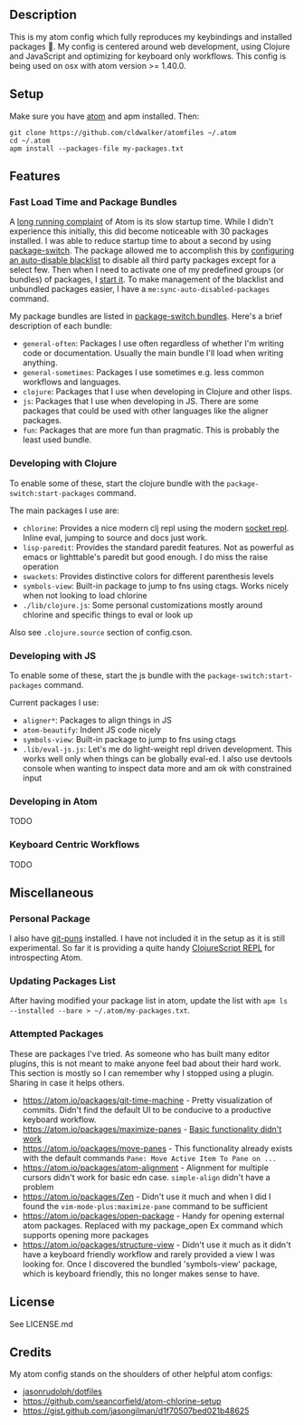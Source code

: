 ## Description
This is my atom config which fully reproduces my keybindings and installed
packages 🎉. My config is centered around web development, using Clojure and
JavaScript and optimizing for keyboard only workflows. This
config is being used on osx with atom version >= 1.40.0.

## Setup

Make sure you have [atom](https://atom.io/) and apm installed. Then:

```
git clone https://github.com/cldwalker/atomfiles ~/.atom
cd ~/.atom
apm install --packages-file my-packages.txt
```

## Features

### Fast Load Time and Package Bundles

A [long running complaint](https://github.com/atom/atom/issues/2654) of Atom is
its slow startup time. While I didn't experience this initially, this did become
noticeable with 30 packages installed. I was able to reduce startup time to
about a second by using
[package-switch](https://github.com/fstiewitz/package-switch). The package
allowed me to accomplish this by [configuring an auto-disable
blacklist](https://github.com/fstiewitz/package-switch#auto-disable-packages) to
disable all third party packages except for a select few. Then when I need to
activate one of my predefined groups (or bundles) of packages, I [start
it](https://github.com/fstiewitz/package-switch#execute-a-bundlepackage). To
make management of the blacklist and unbundled packages easier, I have a
`me:sync-auto-disabled-packages` command.

My package bundles are listed in [package-switch.bundles](./package-switch.bundles).
Here's a brief description of each bundle:
* `general-often`: Packages I use often regardless of whether I'm writing code or documentation.
  Usually the main bundle I'll load when writing anything.
* `general-sometimes`: Packages I use sometimes e.g. less common workflows and languages.
* `clojure`: Packages that I use when developing in Clojure and other lisps.
* `js`: Packages that I use when developing in JS. There are some packages that
  could be used with other languages like the aligner packages.
* `fun`: Packages that are more fun than pragmatic. This is probably the least used bundle.

### Developing with Clojure

To enable some of these, start the clojure bundle with the `package-switch:start-packages` command.

The main packages I use are:
* `chlorine`: Provides a nice modern clj repl using the modern [socket
  repl](https://clojure.org/reference/repl_and_main#_launching_a_socket_server).
  Inline eval, jumping to source and docs just work.
* `lisp-paredit`: Provides the standard paredit features. Not as powerful as emacs or lighttable's paredit but good enough. I do miss the raise operation
* `swackets`: Provides distinctive colors for different parenthesis levels
* `symbols-view`: Built-in package to jump to fns using ctags. Works nicely when not looking to load chlorine
* `./lib/clojure.js`: Some personal customizations mostly around chlorine and specific things to eval or look up

Also see `.clojure.source` section of config.cson.

### Developing with JS

To enable some of these, start the js bundle with the `package-switch:start-packages` command.

Current packages I use:

* `aligner*`: Packages to align things in JS
* `atom-beautify`: Indent JS code nicely
* `symbols-view`: Built-in package to jump to fns using ctags
* `.lib/eval-js.js`: Let's me do light-weight repl driven development. This works
  well only when things can be globally eval-ed. I also use devtools console when
  wanting to inspect data more and am ok with constrained input

### Developing in Atom
TODO

### Keyboard Centric Workflows
TODO

## Miscellaneous

### Personal Package
I also have [git-puns](https://github.com/cldwalker/git-puns) installed. I have not included it in the setup as it is still experimental. So far it is providing a quite handy [ClojureScript REPL](https://github.com/cldwalker/git-puns#repl-features) for introspecting Atom.

### Updating Packages List
After having modified your package list in atom, update the list with `apm ls --installed --bare > ~/.atom/my-packages.txt`.

### Attempted Packages
These are packages I've tried. As someone who has built many editor plugins, this is not meant to make anyone feel bad about their hard work. This section is mostly so I can remember why I stopped using a plugin. Sharing in case it helps others.

* https://atom.io/packages/git-time-machine - Pretty visualization of commits. Didn't find the default UI to be conducive to a productive keyboard workflow.
* https://atom.io/packages/maximize-panes - [Basic functionality didn't work](https://github.com/santip/maximize-panes/issues/23)
* https://atom.io/packages/move-panes - This functionality already exists with the default commands `Pane: Move Active Item To Pane on ...`
* https://atom.io/packages/atom-alignment - Alignment for multiple cursors didn't work for basic edn case. `simple-align` didn't have a problem
* https://atom.io/packages/Zen - Didn't use it much and when I did I found the `vim-mode-plus:maximize-pane` command to be sufficient
* https://atom.io/packages/open-package - Handy for opening external atom packages. Replaced with my package_open Ex command which supports opening more packages
* https://atom.io/packages/structure-view - Didn't use it much as it didn't have a keyboard friendly workflow and rarely provided a view I was looking for. Once I discovered the bundled 'symbols-view' package, which is keyboard friendly, this no longer makes sense to have.

## License
See LICENSE.md

## Credits

My atom config stands on the shoulders of other helpful atom configs:
* [jasonrudolph/dotfiles](https://github.com/jasonrudolph/dotfiles/tree/master/atom)
* https://github.com/seancorfield/atom-chlorine-setup
* https://gist.github.com/jasongilman/d1f70507bed021b48625
